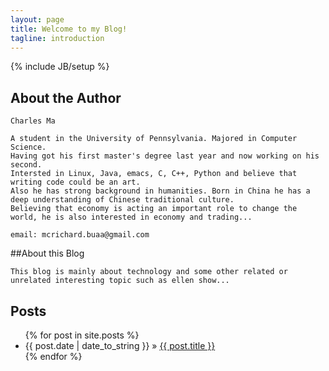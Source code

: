 ```yaml
---
layout: page
title: Welcome to my Blog!
tagline: introduction
---
```

{% include JB/setup %}

## About the Author

    Charles Ma

    A student in the University of Pennsylvania. Majored in Computer Science.
    Having got his first master's degree last year and now working on his second.
    Intersted in Linux, Java, emacs, C, C++, Python and believe that writing code could be an art. 
    Also he has strong background in humanities. Born in China he has a deep understanding of Chinese traditional culture.
    Believing that economy is acting an important role to change the world, he is also interested in economy and trading...

    email: mcrichard.buaa@gmail.com

##About this Blog

	This blog is mainly about technology and some other related or unrelated interesting topic such as ellen show...

## Posts

<ul class="posts">
  {% for post in site.posts %}
    <li><span>{{ post.date | date_to_string }}</span> &raquo; <a href="{{ BASE_PATH }}{{ post.url }}">{{ post.title }}</a></li>
  {% endfor %}
</ul>

